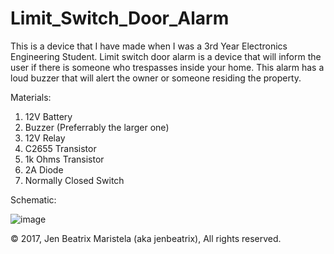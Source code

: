 # Limit_Switch_Door_Alarm
This is a device that I have made when I was a 3rd Year Electronics Engineering Student. Limit switch door alarm is a device that will inform the user if there is someone who trespasses inside your home. This alarm has a loud buzzer that will alert the owner or someone residing the property. 

Materials:
1. 12V Battery
2. Buzzer (Preferrably the larger one)
3. 12V Relay
4. C2655 Transistor
5. 1k Ohms Transistor
6. 2A Diode 
7. Normally Closed Switch

Schematic:

![image](https://user-images.githubusercontent.com/82814920/115991718-59b04d00-a5fc-11eb-9090-aacd152802bc.png)


© 2017, Jen Beatrix Maristela (aka jenbeatrix), All rights reserved.
